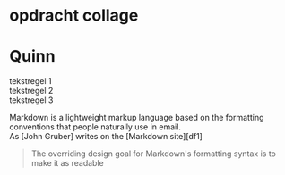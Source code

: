 # opdracht collage 
# Quinn

tekstregel 1  
tekstregel 2  
tekstregel 3  

Markdown is a lightweight markup language based on the formatting conventions that people naturally use in email.  
As [John Gruber] writes on the [Markdown site][df1]

> The overriding design goal for Markdown's
> formatting syntax is to make it as readable